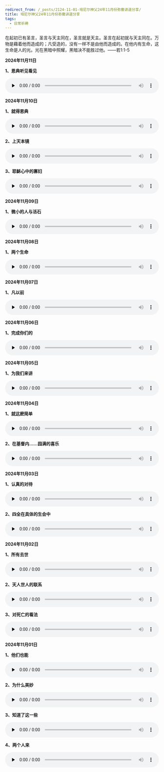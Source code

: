 ```yaml
---
redirect_from: /_posts/2124-11-01-培尼尔神父24年11月份弥撒讲道分享/
title: 培尼尔神父24年11月份弥撒讲道分享
tags:
  - 日常祈祷
---
```


在起初已有圣言，圣言与天主同在，圣言就是天主。圣言在起初就与天主同在。万物是藉着他而造成的；凡受造的，没有一样不是由他而造成的。在他内有生命，这生命是人的光。光在黑暗中照耀，黑暗决不能胜过他。——若1:1-5

**2024年11月11日**

**1、恩典听见看见**

<audio id="audio" style="width: 100%;height:50px;" controls="controls" preload="none">
      <source id="mp3" src="/2024.11/audio/241111endian.mp3">
</audio>

**2024年11月10日**

**1、就得恩典**

<audio id="audio" style="width: 100%;height:50px;" controls="controls" preload="none">
      <source id="mp3" src="/2024.11/audio/241110de.mp3">
</audio>

**2、上天本镜**

<audio id="audio" style="width: 100%;height:50px;" controls="controls" preload="none">
      <source id="mp3" src="/2024.11/audio/241110shangtian.mp3">
</audio>

**3、耶穌心中的寡妇**

<audio id="audio" style="width: 100%;height:50px;" controls="controls" preload="none">
      <source id="mp3" src="/2024.11/audio/241110guafu.mp3">
</audio>

**2024年11月09日**

**1、微小的人与活石**

<audio id="audio" style="width: 100%;height:50px;" controls="controls" preload="none">
      <source id="mp3" src="/2024.11/audio/241109huoshi.mp3">
</audio>

**2024年11月08日**

**1、两个生命**

<audio id="audio" style="width: 100%;height:50px;" controls="controls" preload="none">
      <source id="mp3" src="/2024.11/audio/241108shengming.mp3">
</audio>

**2024年11月07日**

**1、凡以前**

<audio id="audio" style="width: 100%;height:50px;" controls="controls" preload="none">
      <source id="mp3" src="/2024.11/audio/241107fan.mp3">
</audio>

**2024年11月06日**

**1、完成你们的**

<audio id="audio" style="width: 100%;height:50px;" controls="controls" preload="none">
      <source id="mp3" src="/2024.11/audio/241106wancheng.mp3">
</audio>

**2024年11月05日**

**1、为我们来讲**

<audio id="audio" style="width: 100%;height:50px;" controls="controls" preload="none">
      <source id="mp3" src="/2024.11/audio/241105wei.mp3">
</audio>

**2024年11月04日**

**1、就这麽简单**

<audio id="audio" style="width: 100%;height:50px;" controls="controls" preload="none">
      <source id="mp3" src="/2024.11/audio/241104jiandan.mp3">
</audio>

**2、在基督内……园满的喜乐**

<audio id="audio" style="width: 100%;height:50px;" controls="controls" preload="none">
      <source id="mp3" src="/2024.11/audio/241104xile.mp3">
</audio>

**2024年11月03日**

**1、认真的对待**

<audio id="audio" style="width: 100%;height:50px;" controls="controls" preload="none">
      <source id="mp3" src="/2024.11/audio/241103renzhen.mp3">
</audio>

**2、四全在具体的生会中**

<audio id="audio" style="width: 100%;height:50px;" controls="controls" preload="none">
      <source id="mp3" src="/2024.11/audio/241103quan.mp3">
</audio>

**2024年11月02日**

**1、所有去世**

<audio id="audio" style="width: 100%;height:50px;" controls="controls" preload="none">
      <source id="mp3" src="/2024.11/audio/241102qushi.mp3">
</audio>

**2、天人世人的联系**

<audio id="audio" style="width: 100%;height:50px;" controls="controls" preload="none">
      <source id="mp3" src="/2024.11/audio/241102lianxi.mp3">
</audio>

**3、对死亡的看法**

<audio id="audio" style="width: 100%;height:50px;" controls="controls" preload="none">
      <source id="mp3" src="/2024.11/audio/241102siwang.mp3">
</audio>

**2024年11月01日**

**1、他们也能**

<audio id="audio" style="width: 100%;height:50px;" controls="controls" preload="none">
      <source id="mp3" src="/2024.11/audio/241101neng.mp3">
</audio>

**2、为什么美妙**

<audio id="audio" style="width: 100%;height:50px;" controls="controls" preload="none">
      <source id="mp3" src="/2024.11/audio/241101meimiao.mp3">
</audio>

**3、知道了这一些**

<audio id="audio" style="width: 100%;height:50px;" controls="controls" preload="none">
      <source id="mp3" src="/2024.11/audio/241101zhidao.mp3">
</audio>

**4、两个人来**

<audio id="audio" style="width: 100%;height:50px;" controls="controls" preload="none">
      <source id="mp3" src="/2024.11/audio/241101liangge.mp3">
</audio>

